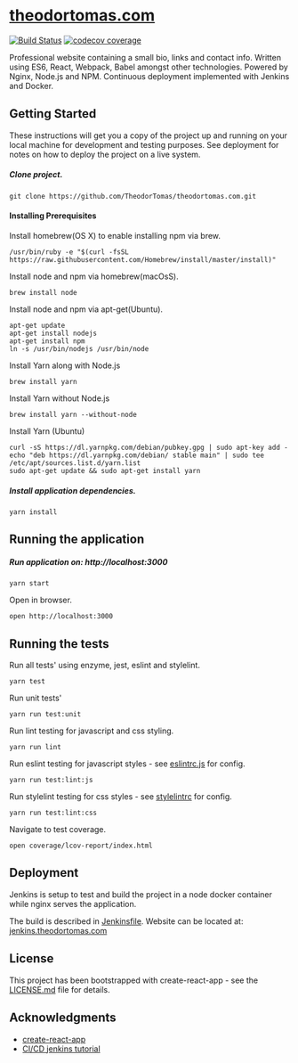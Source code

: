 [theodortomas.com](https://theodortomas.com)
======
[![Build Status](https://jenkins.theodortomas.com/buildStatus/icon?job=theodortomas.com&.png?style=flat)](https://jenkins.theodortomas.com/job/theodortomas.com/)
[![codecov coverage](https://img.shields.io/codecov/c/github/TheodorTomas/theodortomas-dot-com.svg?style=flat)](https://codecov.io/gh/TheodorTomas/theodortomas-dot-com)


Professional website containing a small bio, links and contact info. Written using ES6, React, Webpack, Babel 
amongst other technologies. Powered by Nginx, Node.js and NPM. Continuous deployment implemented with Jenkins and Docker.

## Getting Started

These instructions will get you a copy of the project up and running on your local machine for development and testing 
purposes. See deployment for notes on how to deploy the project on a live system.

##### Clone project.

```
git clone https://github.com/TheodorTomas/theodortomas.com.git 
```

#### Installing Prerequisites

Install homebrew(OS X) to enable installing npm via brew.
```
/usr/bin/ruby -e "$(curl -fsSL https://raw.githubusercontent.com/Homebrew/install/master/install)"
```

Install node and npm via homebrew(macOsS).
```
brew install node
```

Install node and npm via apt-get(Ubuntu).
```
apt-get update
apt-get install nodejs
apt-get install npm
ln -s /usr/bin/nodejs /usr/bin/node
```

Install Yarn along with Node.js
```
brew install yarn
```

Install Yarn without Node.js
```
brew install yarn --without-node
```

Install Yarn (Ubuntu)
```
curl -sS https://dl.yarnpkg.com/debian/pubkey.gpg | sudo apt-key add -
echo "deb https://dl.yarnpkg.com/debian/ stable main" | sudo tee /etc/apt/sources.list.d/yarn.list
sudo apt-get update && sudo apt-get install yarn
```

##### Install application dependencies.
```
yarn install
```

## Running the application
##### Run application on: http://localhost:3000
```
yarn start
```

Open in browser.
```
open http://localhost:3000
```

## Running the tests
Run all tests' using enzyme, jest, eslint and stylelint.
```
yarn test
```

Run unit tests'
```
yarn run test:unit
```

Run lint testing for javascript and css styling.
```
yarn run lint
```

Run eslint testing for javascript styles - see [eslintrc.js](/.eslintrc.js) for config.
```
yarn run test:lint:js
```

Run stylelint testing for css styles - see [stylelintrc](/.stylelintrc) for config.
```
yarn run test:lint:css
```

Navigate to test coverage.
```
open coverage/lcov-report/index.html
```

## Deployment

Jenkins is setup to test and build the project in a node docker container
while nginx serves the application.

The build is described in [Jenkinsfile](/Jenkinsfile). Website can be located at:
[jenkins.theodortomas.com](https://jenkins.theodortomas.com)


## License

This project has been bootstrapped with create-react-app - see the [LICENSE.md](LICENSE.md) file for details.

## Acknowledgments

* [create-react-app](https://github.com/facebook/create-react-app)
* [CI/CD jenkins tutorial](https://www.digitalocean.com/community/tutorials/how-to-set-up-continuous-integration-pipelines-in-jenkins-on-ubuntu-16-04)
